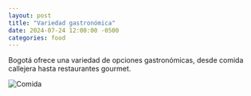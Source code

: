 ```yaml
---
layout: post
title: "Variedad gastronómica"
date: 2024-07-24 12:00:00 -0500
categories: food
---
```


Bogotá ofrece una variedad de opciones gastronómicas, desde comida callejera hasta restaurantes gourmet.

![Comida](https://cdn.pixabay.com/photo/2024/05/05/20/35/ai-generated-8741848_640.jpg)
